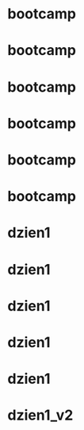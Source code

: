 # bootcamp
# bootcamp
# bootcamp
# bootcamp
# bootcamp
# bootcamp
# dzien1
# dzien1
# dzien1
# dzien1
# dzien1
# dzien1_v2
